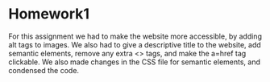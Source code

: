 # Homework1
For this assignment we had to make the website more accessible, by adding alt tags to images. We also had to give a descriptive title to the website, add semantic elements, remove any extra <> tags, and make the a=href tag clickable. We also made changes in the CSS file for semantic elements, and condensed the code.
